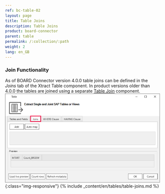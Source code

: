 ```yaml
---
ref: bc-table-02
layout: page
title: Table Joins
description: Table Joins 
product: board-connector
parent: table
permalink: /:collection/:path
weight: 2
lang: en_GB
---
```


### Join Functionality

As of BOARD Connector version 4.0.0 table joins can be defined in the *Joins* tab of the Xtract Table component. 
In product versions older than 4.0.0 the tables are joined using a separate [Table Join](../table-join) component.
![Table join ](/img/content/table-join-tab.png){:class="img-responsive"}
{% include _content/en/tables/table-joins.md  %}

